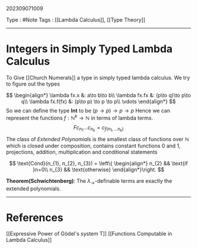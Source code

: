 202309071009

Type : #Note
Tags : [[Lambda Calculus]], [[Type Theory]]

---
# Integers in Simply Typed Lambda Calculus


To Give [[Church Numerals]] a type in simply typed lambda calculus. We try to figure out the types

$$
\begin{align*}
\lambda fx.x &: a\to b\to b\\
\lambda fx.fx &: (p\to q)\to p\to q\\
\lambda fx.f(fx) &: (p\to p) \to p \to p\\
\vdots
\end{align*}
$$
So we can define the type **Int** to be $(p\to p)\to p\to p$
Hence we can represent the functions $f:\mathbb N^{k}\to\mathbb N$ in terms of lambda terms.
$$
F c_{n_{1}}\dots c_{n_{k}} =c_{f(n_{1},\dots n_{k})}
$$
The class of *Extended Polynomials* is the smallest class of functions over $\mathbb N$ which is closed under composition, contains constant functions $0$ and $1$, projections, addition, multiplication and conditional statements

$$
\text{Cond}(n_{1}, n_{2}, n_{3}) = 
\left\{
\begin{align*}
n_{2} && \text{if }n=0\\
n_{3} && \text{otherwise}
\end{align*}\right.
$$

**Theorem(Schwichtenberg)**: The $\lambda_{\to}$-definable terms are exactly the extended polynomials.


---
# References
[[Expressive Power of Gödel's system T]]
[[Functions Computable in Lambda Calculus]]
